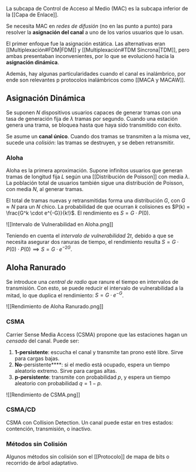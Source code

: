 La subcapa de Control de Acceso al Medio (MAC) es la subcapa inferior de la [[Capa de Enlace]].

Se necesita MAC en _redes de difusión_ (no en las punto a punto) para resolver la **asignación del canal** a uno de los varios usuarios que lo usan.

El primer enfoque fue la asignación estática. Las alternativas eran [[Multiplexación#FDM|FDM]] y [[Multiplexación#TDM Síncrona|TDM]], pero ambas presentaban inconvenientes, por lo que se evolucionó hacia la **asignación dinámica**.

Además, hay algunas particularidades cuando el canal es inalámbrico, por ende son relevantes p protocolos inalámbricos como [[MACA y MACAW]].

## Asignación Dinámica

Se suponen $N$ dispositivos usuarios capaces de generar tramas con una tasa de generación fija de $\lambda$ tramas por segundo. Cuando una estación genera una trama, se bloquea hasta que haya sido transmitido con éxito.

Se asume un **canal único**. Cuando dos tramas se transmiten a la misma vez, sucede una _colisión_: las tramas se destruyen, y se deben retransmitir.

### Aloha

Aloha es la primera aproximación. Supone infinitos usuarios que generan tramas de longitud fija $L$ según una [[Distribución de Poisson]] con media $\lambda$. La población total de usuarios también sigue una distribución de Poisson, con media $N$, al generar tramas.

El total de tramas nuevas y retransmitidas forma una distribución $G$, con $G \approx N$ para un $N$ chico. La probabilidad de que ocurran $k$ colisiones es $P(k) = \frac{G^k \cdot e^{-G}}{k!}$. El rendimiento es $S = G \cdot P(0)$.

![[Intervalo de Vulnerabilidad en Aloha.png]]

Teniendo en cuenta el _intervalo de vulnerabilidad_ $2t$, debido a que se necesita asegurar dos ranuras de tiempo, el rendimiento resulta $S = G \cdot P(0) \cdot P(0) \implies S = G \cdot e^{-2G}$.

## Aloha Ranurado

Se introduce una _central de radio_ que ranure el tiempo en intervalos de transmisión. Con esto, se puede reducir el intervalo de vulnerabilidad a la mitad, lo que duplica el rendimiento: $S = G \cdot e^{-G}$.

![[Rendimiento de Aloha Ranurado.png]]

### CSMA

Carrier Sense Media Access (CSMA) propone que las estaciones hagan un _censado_ del canal. Puede ser:

1. **1-persistente**: escucha el canal y transmite tan prono esté libre. Sirve para cargas bajas.
2. **No**-persistente\*\*\*\*: si el medio está ocupado, espera un tiempo aleatorio extremo. Sirve para cargas altas.
3. **p-persistente**: transmite con probabilidad $p$, y espera un tiempo aleatorio con probabilidad $q=1-p$.

![[Rendimiento de CSMA.png]]

### CSMA/CD

CSMA con Collision Detection. Un canal puede estar en tres estados: contención, transmisión, o inactivo.

### Métodos sin Colisión

Algunos métodos sin colisión son el [[Protocolo]] de mapa de bits o recorrido de árbol adaptativo.
